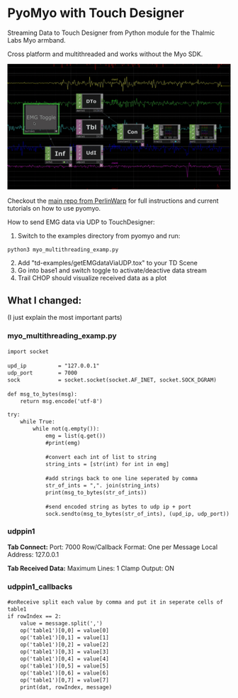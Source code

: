 # PyoMyo with Touch Designer
Streaming Data to Touch Designer from Python module for the Thalmic Labs Myo armband. 

Cross platform and multithreaded and works without the Myo SDK. 

![Toggle data stream in Touch Designer](https://github.com/smfrue/pyomyo/blob/main/media/getEMGdataViaUDP_toggle.gif?raw=true "Touch Designer")

Checkout the [main repo from PerlinWarp](https://github.com/PerlinWarp/pyomyo) for full instructions and current tutorials on how to use pyomyo. 

How to send EMG data via UDP to TouchDesigner:

1. Switch to the examples directory from pyomyo and run: 
```
python3 myo_multithreading_examp.py
```
2. Add "td-examples/getEMGdataViaUDP.tox" to your TD Scene
3. Go into base1 and switch toggle to activate/deactive data stream
4. Trail CHOP should visualize received data as a plot

## What I changed:
(I just explain the most important parts)

### myo_multithreading_examp.py
```
import socket

upd_ip          = "127.0.0.1"
udp_port        = 7000
sock            = socket.socket(socket.AF_INET, socket.SOCK_DGRAM)

def msg_to_bytes(msg):
    return msg.encode('utf-8')
```
```
try:
	while True:
		while not(q.empty()):
			emg = list(q.get())
			#print(emg)
			
			#convert each int of list to string
			string_ints = [str(int) for int in emg]
			
			#add strings back to one line seperated by comma
			str_of_ints = ",". join(string_ints)
			print(msg_to_bytes(str_of_ints))
			
			#send encoded string as bytes to udp ip + port
			sock.sendto(msg_to_bytes(str_of_ints), (upd_ip, udp_port))
```

### udppin1
<b>Tab Connect:</b>
Port: 7000
Row/Callback Format: One per Message
Local Address: 127.0.0.1

<b>Tab Received Data:</b>
Maximum Lines: 1
Clamp Output: ON


### udppin1_callbacks
```
#onReceive split each value by comma and put it in seperate cells of table1
if rowIndex == 2:
	value = message.split(',')
	op('table1')[0,0] = value[0]
	op('table1')[0,1] = value[1]
	op('table1')[0,2] = value[2]
	op('table1')[0,3] = value[3]
	op('table1')[0,4] = value[4]
	op('table1')[0,5] = value[5]
	op('table1')[0,6] = value[6]
	op('table1')[0,7] = value[7]
	print(dat, rowIndex, message)
```
